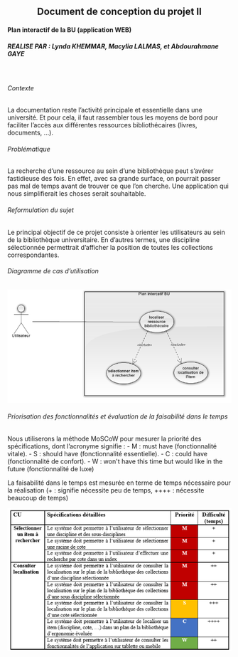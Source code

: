 
<center><h2>Document de conception du projet II </h2></center>
<h4>Plan interactif de la BU (application WEB)</h4>

<h5>REALISE PAR : Lynda KHEMMAR, Macylia LALMAS, et Abdourahmane GAYE</h5>
</br>
<h6>Contexte</h6>
<p>
La documentation reste l’activité principale et essentielle dans une université. Et pour cela, il faut rassembler tous les moyens de bord pour faciliter l’accès aux différentes ressources bibliothécaires (livres, documents, …).</p>
<h6>Problématique</h6>
<p>
La recherche d’une ressource au sein d’une bibliothèque peut s’avérer fastidieuse des fois. En effet, avec sa grande surface, on pourrait passer pas mal de temps avant de trouver ce que l’on cherche. Une application qui nous simplifierait les choses serait souhaitable.</p>
<h6>Reformulation du sujet</h6>
<p>Le principal objectif de ce projet consiste à orienter les utilisateurs au sein de la bibliothèque universitaire. En d’autres termes, une discipline sélectionnée permettrait d’afficher la position de toutes les collections correspondantes. 
</p>
<h6>Diagramme de cas d’utilisation</h6>
<img src ="https://github.com/LyndaKHEMMAR/RepositoryGit_m1c20152016-planinterBU/blob/master/UseCaseDiagram1.png">
</br>
<h6>Priorisation des fonctionnalités et évaluation de la faisabilité dans le temps </h6>
<p>Nous utiliserons la méthode MoSCoW pour mesurer la priorité des spécifications, dont l’acronyme signifie : 
-	M : must have (fonctionnalité vitale).
-	S : should have (fonctionnalité essentielle).
-	C : could have (fonctionnalité de confort).
-	W : won't have this time but would like in the future (fonctionnalité de luxe)

La faisabilité dans le temps est mesurée en terme de temps nécessaire pour la réalisation (+ : signifie nécessite peu de temps, ++++ : nécessite beaucoup de temps)
</p>
<img src ="https://github.com/LyndaKHEMMAR/RepositoryGit_m1c20152016-planinterBU/blob/master/moscow.PNG">
